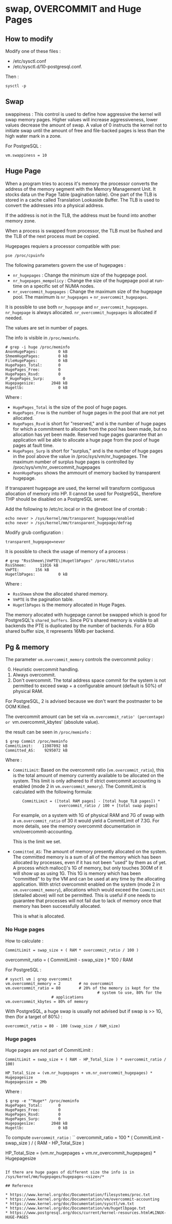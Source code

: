 # swap, OVERCOMMIT and Huge Pages

## How to modify 

Modify one of these files : 

* /etc/sysctl.conf
* /etc/sysctl.d/10-postgresql.conf.

Then : 
```
sysctl -p
```

## Swap

swappiness : This control is used to define how aggressive the kernel will swap
memory pages.  Higher values will increase aggressiveness, lower values
decrease the amount of swap.  A value of 0 instructs the kernel not to initiate
swap until the amount of free and file-backed pages is less than the high water
mark in a zone.

For PostgreSQL :

```
vm.swappiness = 10
```

## Huge Page

When a program tries to access it's memory the processor converts the address
of the memory segment  with the Memory Management Unit. It stocks data un the
Page Table (pagination table). One part of the TLB is stored in a cache called
Translation Lookaside Buffer. The TLB is used to convert the addresses into a
physical address.

If the address is not in the TLB, the address must be found into another memory
zone.

When a process is swapped from processor, the TLB must be flushed and the TLB
of the next process must be copied.

Hugepages requiers a processor compatible with pse:
```
pse /proc/cpuinfo 
```

The following parameters govern the use of hugepages : 

* `nr_hugepages` : Change the minimum size of the hugepage pool.
* `nr_hugepages_mempolicy` : Change the size of the hugepage pool at run-time
  on a specific set of NUMA nodes.
* `nr_overcommit_hugepages` : Change the maximum size of the hugepage pool. The
  maximum is `nr_hugepages` + `nr_overcommit_hugepages`.

It is possible to use both `nr_hugepage` and `nr_overcommit_hugepages`.
`nr_hugepage` is always allocated. `nr_overcommit_hugepages` is allocated if
needed.

The values are set in number of pages.

The info is visible in `/proc/meminfo`. 

```
# grep -i huge /proc/meminfo
AnonHugePages:         0 kB
ShmemHugePages:        0 kB
FileHugePages:         0 kB
HugePages_Total:       0
HugePages_Free:        0
HugePages_Rsvd:        0
P_HugePages_Surp:        0
Hugepagesize:       2048 kB
Hugetlb:               0 kB
```

Where : 

* `HugePages_Total` is the size of the pool of huge pages.
* `HugePages_Free` is the number of huge pages in the pool that are not yet
  allocated.
* `HugePages_Rsvd` is short for "reserved," and is the number of huge pages for
  which a commitment to allocate from the pool has been made, but no allocation
  has yet been made.  Reserved huge pages guarantee that an application will be
  able to allocate a huge page from the pool of huge pages at fault time.
* `HugePages_Surp` is short for "surplus," and is the number of huge pages in
  the pool above the value in /proc/sys/vm/nr_hugepages. The maximum number of
  surplus huge pages is controlled by /proc/sys/vm/nr_overcommit_hugepages
* `AnonHugePages` shows the ammount of memory backed by transparent hugepage.

If transparent hugepage are used, the kernel will transform contiguous
allocation of memory into HP. Il cannot be used for PostgreSQL, therefore THP
should be disabled on a PostgreSQL server.

Add the following to /etc/rc.local or in the @reboot line of crontab :

```
echo never > /sys/kernel/mm/transparent_hugepage/enabled
echo never > /sys/kernel/mm/transparent_hugepage/defrag
```

Modify grub configuration :

```
transparent_hugepage=never
```

It is possible to check the usage of memory of a process : 

```
# grep "RssShmem\|VmPTE\|HugetlbPages" /proc/6861/status
RssShmem:	   11016 kB
VmPTE:	     156 kB
HugetlbPages:	       0 kB
```

Where : 

* `RssShmem` show the allocated shared memory.
* `VmPTE` is the pagination table.
* `HugetlbPages` is the memory allocated in Huge Pages.

The memory allocated with hugepage cannot be swapped which is good for
PostgreSQL's `shared_buffers`. Since PG's shared memory is visible to all backends
the PTE is duplicated by the number of backends. For a 8Gb shared buffer size,
it represents 16Mb per backend.

## Pg & memory

The parameter `vm.overcommit_memory` controls the overcommit policy : 

0. Heuristic overcommit handling.  
1. Always overcommit.  
2. Don't overcommit.  The total address space commit for the system is not
   permitted to exceed swap + a configurable amount (default is 50%) of
   physical RAM.

For PostgreSQL, 2 is advised because we don't want the postmaster to be OOM
Killed.

The overcommit amount can be set via `vm.overcommit_ratio' (percentage) or
`vm.overcommit_kbytes' (absolute value).

the result can be seen in `/proc/meminfo` :
```
$ grep Commit /proc/meminfo 
CommitLimit:    11987092 kB
Committed_AS:    9295072 kB
```

Where :

* `CommitLimit`: Based on the overcommit ratio (`vm.overcommit_ratio`), this is
  the total amount of  memory currently available to be allocated on the
  system. This limit is only adhered to if strict overcommit accounting is
  enabled (mode 2 in `vm.overcommit_memory`).  The CommitLimit is calculated
  with the following formula:
  ```
      CommitLimit = ([total RAM pages] - [total huge TLB pages]) *
                      overcommit_ratio / 100 + [total swap pages]
  ```
  For example, on a system with 1G of physical RAM and 7G of swap with a
  `vm.overcommit_ratio` of 30 it would yield a CommitLimit of 7.3G.  For more
  details, see the memory overcommit documentation in vm/overcommit-accounting.

  This is the limit we set.

* `Committed_AS`: The amount of memory presently allocated on the system.  The
  committed memory is a sum of all of the memory which has been allocated by
  processes, even if it has not been "used" by them as of yet. A process which
  malloc()'s 1G of memory, but only touches 300M of it will show up as using
  1G. This 1G is memory which has been "committed" to by the VM and can be used
  at any time by the allocating application. With strict overcommit enabled on
  the system (mode 2 in `vm.overcommit_memory`), allocations which would exceed
  the `CommitLimit` (detailed above) will not be permitted. This is useful if
  one needs to guarantee that processes will not fail due to lack of memory
  once that memory has been successfully allocated.

  This is what is allocated.

### No Huge pages

How to calculate : 
```
CommitLimit = swap_size + ( RAM * overcommit_ratio / 100 )
```
overcommit_ratio = ( CommitLimit - swap_size ) * 100 / RAM


For PostgreSQL : 

```
# sysctl vm | grep overcommit
vm.overcommit_memory = 2		# no overcommit
vm.overcommit_ratio = 80		# 20% of the memory is kept for the 
                                        # system to use, 80% for the 
					# applications
vm.overcommit_kbytes = 80% of memory
```

With PostgreSQL, a huge swap is usually not advised but if swap is >> 1G, then
(for a target of 80%) : 

```
overcommit_ratio = 80 - 100 (swap_size / RAM_size)
```

### Huge pages

Huge pages are not part of CommitLimit :
```
CommitLimit = swap_size + ( RAM - HP_Total_Size ) * overcommit_ratio / 100)

HP_Total_Size = (vm.nr_hugepages + vm.nr_overcommit_hugepages) * Hugepagesize
Hugepagesize = 2Mb
```

Where :
```
$ grep -e "^Huge*" /proc/meminfo 
HugePages_Total:       0
HugePages_Free:        0
HugePages_Rsvd:        0
HugePages_Surp:        0
Hugepagesize:       2048 kB
Hugetlb:               0 kB
```

To compute `overcommit_ratio` :
``
overcommit_ratio = 100 * ( CommitLimit - swap_size ) / ( RAM - HP_Total_Size )

HP_Total_Size = (vm.nr_hugepages + vm.nr_overcommit_hugepages) * Hugepagesize
```

If there are huge pages of different size the info is in
/sys/kernel/mm/hugepages/hugepages-<size>/*

## Reference

* https://www.kernel.org/doc/Documentation/filesystems/proc.txt
* https://www.kernel.org/doc/Documentation/vm/overcommit-accounting
* https://www.kernel.org/doc/Documentation/sysctl/vm.txt
* https://www.kernel.org/doc/Documentation/vm/hugetlbpage.txt
* https://www.postgresql.org/docs/current/kernel-resources.html#LINUX-HUGE-PAGES
